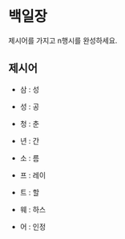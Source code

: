 # 백일장
제시어를 가지고 n행시를 완성하세요.

## 제시어
- 삼 : 성
- 성 : 공
- 청 : 춘
- 년 : 간

- 소 : 름
- 프 : 레이
- 트 : 할
- 웨 : 하스
- 어 : 인정
